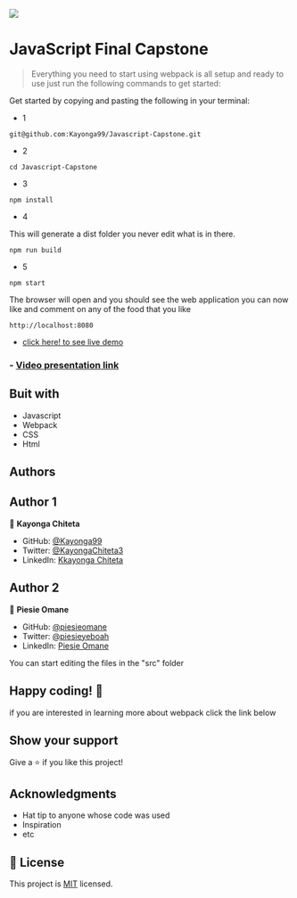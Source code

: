 ![](https://img.shields.io/badge/Microverse-blueviolet)

# JavaScript Final Capstone

> Everything you need to start using webpack is all setup and ready to use just run the following commands to get started:

Get started by copying and pasting the following in your terminal:

- 1

```
git@github.com:Kayonga99/Javascript-Capstone.git
```

- 2

```
cd Javascript-Capstone
```

- 3

```
npm install
```

- 4

This will generate a dist folder you never edit what is in there.

```
npm run build
```

- 5

```
npm start
```

The browser will open and you should see the web application you can now like and comment on any of the food that you like

```
http://localhost:8080
```

- [click here! to see live demo](https://zippy-mochi-673645.netlify.app/)
### - [Video presentation link](https://drive.google.com/file/d/1UFAKEsqsAZbK4MtKOKKGKd8nBtDCvhwh/view?usp=sharing)

## Buit with

- Javascript
- Webpack
- CSS
- Html

## Authors

## Author 1

👤 **Kayonga Chiteta**

- GitHub: [@Kayonga99](https://github.com/Kayonga99)
- Twitter: [@KayongaChiteta3](https://twitter.com/KayongaChiteta3)
- LinkedIn: [Kkayonga Chiteta](https://www.linkedin.com/in/kayongac/)

## Author 2

👤 **Piesie Omane**

- GitHub: [@piesieomane](https://github.com/piesieomane)
- Twitter: [@piesieyeboah](https://twitter.com/piesieyeboah)
- LinkedIn: [Piesie Omane](https://www.linkedin.com/in/piesie-y-6b2922121/)

You can start editing the files in the "src" folder

## Happy coding! 🌈

if you are interested in learning more about webpack click the link below

## Show your support

Give a ⭐️ if you like this project!

## Acknowledgments

- Hat tip to anyone whose code was used
- Inspiration
- etc

## 📝 License

This project is [MIT](./MIT.md) licensed.
